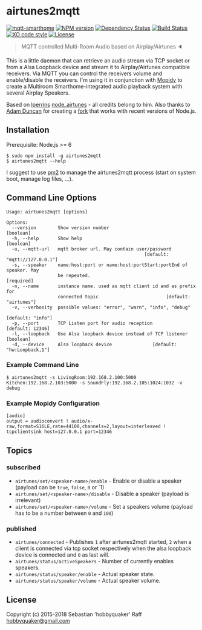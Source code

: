 # airtunes2mqtt

[![mqtt-smarthome](https://img.shields.io/badge/mqtt-smarthome-blue.svg)](https://github.com/mqtt-smarthome/mqtt-smarthome)
[![NPM version](https://badge.fury.io/js/airtunes2mqtt.svg)](http://badge.fury.io/js/airtunes2mqtt)
[![Dependency Status](https://img.shields.io/gemnasium/hobbyquaker/airtunes2mqtt.svg?maxAge=2592000)](https://gemnasium.com/github.com/hobbyquaker/airtunes2mqtt)
[![Build Status](https://travis-ci.org/hobbyquaker/airtunes2mqtt.svg?branch=master)](https://travis-ci.org/hobbyquaker/airtunes2mqtt)
[![XO code style](https://img.shields.io/badge/code_style-XO-5ed9c7.svg)](https://github.com/sindresorhus/xo)
[![License][mit-badge]][mit-url]

> MQTT controlled Multi-Room Audio based on Airplay/Airtunes 🔈

This is a little daemon that can retrieve an audio stream via TCP socket or from a Alsa Loopback device and stream it 
to Airplay/Airtunes compatible receivers. Via MQTT you can control the receivers volume and enable/disable the 
receivers. I'm using it in conjunction with [Mopidy](https://www.mopidy.com/) to create a Multiroom Smarthome-integrated
audio playback system with several Airplay Speakers.

Based on [lperrins](https://github.com/lperrin) [node_airtunes](https://github.com/lperrin/node_airtunes) - all credits 
belong to him. Also thanks to [Adam Duncan](https://github.com/microadam) for creating a 
[fork](https://github.com/microadam/node_airtunes) that works with recent versions of Node.js.


## Installation

Prerequisite: Node.js >= 6

```
$ sudo npm install -g airtunes2mqtt
$ airtunes2mqtt --help
```

I suggest to use [pm2](http://pm2.keymetrics.io/) to manage the airtunes2mqtt process (start on system boot, manage log 
files, ...).


## Command Line Options

```
Usage: airtunes2mqtt [options]

Options:
  --version        Show version number                                 [boolean]
  -h, --help       Show help                                           [boolean]
  -u, --mqtt-url   mqtt broker url. May contain user/password
                                                   [default: "mqtt://127.0.0.1"]
  -s, --speaker    name:host:port or name:host:portStart:portEnd of speaker. May
                   be repeated.                                       [required]
  -n, --name       instance name. used as mqtt client id and as prefix for
                   connected topic                         [default: "airtunes"]
  -v, --verbosity  possible values: "error", "warn", "info", "debug"
                                                               [default: "info"]
  -p, --port       TCP Listen port for audio reception          [default: 12346]
  -l, --loopback   Use Alsa loopback device instead of TCP listener    [boolean]
  -d, --device     Alsa loopback device               [default: "hw:Loopback,1"]

```


### Example Command Line

```
$ airtunes2mqtt -s LivingRoom:192.168.2.100:5000 Kitchen:192.168.2.103:5000 -s SoundFly:192.168.2.105:1024:1032 -v debug

```

### Example Mopidy Configuration

```
[audio]
output = audioconvert ! audio/x-raw,format=S16LE,rate=44100,channels=2,layout=interleaved ! tcpclientsink host=127.0.0.1 port=12346
```

## Topics

### subscribed

* `airtunes/set/<speaker-name>/enable` - Enable or disable a speaker (payload can be `true`, `false`, `0` or `1)
* `airtunes/set/<speaker-name>/disable` - Disable a speaker (payload is irrelevant)
* `airtunes/set/<speaker-name>/volume` - Set a speakers volume (payload has to be a number between `0` and `100`)

### published

* `airtunes/connected` - Publishes `1` after airtunes2mqtt started, `2` when a client is connected via tcp socket 
respectively when the alsa loopback device is connected and `0` as last will.
* `airtunes/status/activeSpeakers` - Number of currently enables speakers.
* `airtunes/status/speaker/enable` - Actual speaker state.
* `airtunes/status/speaker/volume` - Actual speaker volume.

## License

Copyright (c) 2015-2018 Sebastian 'hobbyquaker' Raff <hobbyquaker@gmail.com>

[mit-badge]: https://img.shields.io/badge/License-MIT-blue.svg?style=flat
[mit-url]: LICENSE
